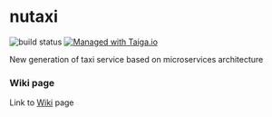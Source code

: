 # nutaxi

![build status](https://travis-ci.org/microservicesteam/nutaxi.svg?branch=master)
[![Managed with Taiga.io](https://taiga.io/media/support/attachments/article-22/banner-gh.png)](https://tree.taiga.io/project/balu-ms-team/ "Managed with Taiga.io")

New generation of taxi service based on microservices architecture

### Wiki page

Link to [Wiki](https://github.com/microservicesteam/nutaxi/wiki) page
